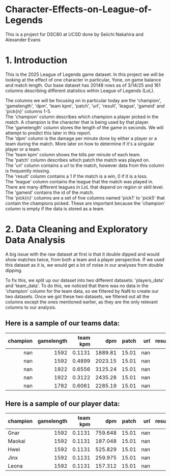 # Character-Effects-on-League-of-Legends
This is a project for DSC80 at UCSD done by Seiichi Nakahira and Alexander Evans

# 1. Introduction
This is the 2025 League of Legends game dataset. In this project we will be looking at the effect 
of one character in particular, Yone, on game balance and match length. Our base dataset has 20148 rows as of 3/14/25 and 161 columns describing different
statistics within League of Legends (LoL). 

The columns we will be focusing on in particular today are the 'champion', 'gamelength', 'dpm', 'team kpm', 'patch', 'url', 'result', 'league', 'gameid' and 'pick{n}' columns 1-5.  
The 'champion' column describes which champion a player picked in the match. A champion is the character that is being used by that player.  
The 'gamelength' column stores the length of the game in seconds. We will attempt to predict this later in this report.  
The 'dpm' column is the damage per minute done by either a player or a team during the match. More later on how to determine if it's a singular player or a team.  
The 'team kpm' column shows the kills per minute of each team.  
The 'patch' column describes which patch the match was played on.  
The 'url' column contains a url to the match, however data from this column is frequently missing.  
The 'result' column contains a 1 if the match is a win, 0 if it is a loss.  
The 'league' column contains the league that the match was played in. There are many different leagues in LoL that depend on region or skill level. 
The 'gameid' contains the id of the match.  
The 'pick{n}' columns are a set of five columns named 'pick1' to 'pick5' that contain the champions picked. These are important because the 'champion' column is empty if the data is stored as a team.

# 2. Data Cleaning and Exploratory Data Analysis

A big issue with the raw dataset at first is that it double dipped and would show matches twice, from both a team and a player perspective. If we used this dataset as it is, we would get a lot of noise in our analyses from double dipping.  

To fix this, we split up our dataset into two different datasets: 'players_data' and 'team_data'. To do this, we noticed that there was no data in the 'champion' column for the team data, so we filtered by NaN to create our two datasets. Once we got these two datasets, we filtered out all the columns except the ones mentioned earlier, as they are the only relevant columns to our analysis. 

## Here is a sample of our teams data:

|   champion |   gamelength |   team kpm |     dpm |   patch |   url |   result | league   | gameid           | pick1   | pick2   | pick3    | pick4    | pick5    |
|-----------:|-------------:|-----------:|--------:|--------:|------:|---------:|:---------|:-----------------|:--------|:--------|:---------|:---------|:---------|
|        nan |         1592 |     0.1131 | 1889.81 |   15.01 |   nan |        0 | LFL2     | LOLTMNT03_179647 | Maokai  | Jinx    | Leona    | Hwei     | Gnar     |
|        nan |         1592 |     0.4899 | 2023.15 |   15.01 |   nan |        1 | LFL2     | LOLTMNT03_179647 | Varus   | Ivern   | Braum    | Renekton | Orianna  |
|        nan |         1922 |     0.6556 | 3125.24 |   15.01 |   nan |        1 | LFL2     | LOLTMNT06_96134  | Varus   | K'Sante | Ivern    | Azir     | Rell     |
|        nan |         1922 |     0.3122 | 2435.28 |   15.01 |   nan |        0 | LFL2     | LOLTMNT06_96134  | Corki   | Sejuani | Renekton | Orianna  | Nautilus |
|        nan |         1782 |     0.6061 | 2285.19 |   15.01 |   nan |        0 | LFL2     | LOLTMNT06_95160  | Corki   | Skarner | Alistar  | Aurora   | Aatrox   |

## Here is a sample of our player data:

| champion   |   gamelength |   team kpm |     dpm |   patch |   url |   result | league   | gameid           |   pick1 |   pick2 |   pick3 |   pick4 |   pick5 |
|:-----------|-------------:|-----------:|--------:|--------:|------:|---------:|:---------|:-----------------|--------:|--------:|--------:|--------:|--------:|
| Gnar       |         1592 |     0.1131 | 759.648 |   15.01 |   nan |        0 | LFL2     | LOLTMNT03_179647 |     nan |     nan |     nan |     nan |     nan |
| Maokai     |         1592 |     0.1131 | 187.048 |   15.01 |   nan |        0 | LFL2     | LOLTMNT03_179647 |     nan |     nan |     nan |     nan |     nan |
| Hwei       |         1592 |     0.1131 | 525.829 |   15.01 |   nan |        0 | LFL2     | LOLTMNT03_179647 |     nan |     nan |     nan |     nan |     nan |
| Jinx       |         1592 |     0.1131 | 259.975 |   15.01 |   nan |        0 | LFL2     | LOLTMNT03_179647 |     nan |     nan |     nan |     nan |     nan |
| Leona      |         1592 |     0.1131 | 157.312 |   15.01 |   nan |        0 | LFL2     | LOLTMNT03_179647 |     nan |     nan |     nan |     nan |     nan |

